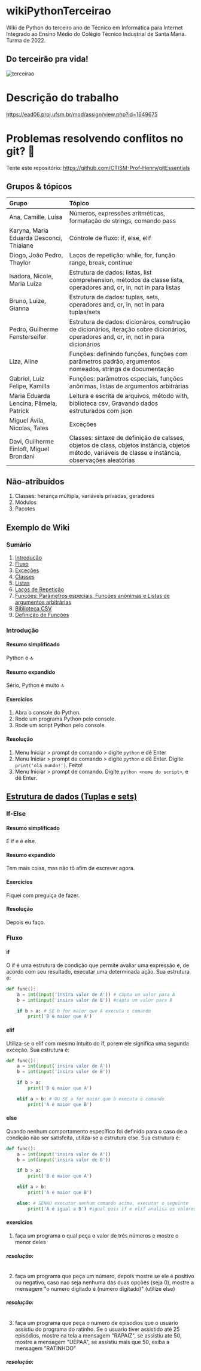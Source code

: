 # wikiPythonTerceirao
Wiki de Python do terceiro ano de Técnico em Informática para Internet Integrado ao Ensino Médio do Colégio Técnico Industrial de Santa Maria. Turma de 2022.

## Do terceirão pra vida!

![terceirao](images/terceirao.jpg)

# Descrição do trabalho

https://ead06.proj.ufsm.br/mod/assign/view.php?id=1649675

# Problemas resolvendo conflitos no git? 🤠

Tente este repositório: https://github.com/CTISM-Prof-Henry/gitEssentials

## Grupos & tópicos

| Grupo | Tópico |
|:------|:-------|
| Ana, Camille, Luísa | Números, expressões aritméticas, formatação de strings, comando pass |
| Karyna, Maria Eduarda Desconci, Thiaiane | Controle de fluxo: if, else, elif |
| Diogo, João Pedro, Thaylor | Laços de repetição: while, for, função range, break, continue |
| Isadora, Nicole, Maria Luiza | Estrutura de dados: listas, list comprehension, métodos da classe lista, operadores and, or, in, not in para listas |
| Bruno, Luize, Gianna | Estrutura de dados: tuplas, sets, operadores and, or, in, not in para tuplas/sets |
| Pedro, Guilherme Fensterseifer | Estrutura de dados: dicionáros, construção de dicionários, iteração sobre dicionários, operadores and, or, in, not in para dicionários |
| Liza, Aline | Funções: definindo funções, funções com parâmetros padrão, argumentos nomeados, strings de documentação |
| Gabriel, Luiz Felipe, Kamilla | Funções: parâmetros especiais, funções anônimas, listas de argumentos arbitrárias |
| Maria Eduarda Lencina, Pâmela, Patrick | Leitura e escrita de arquivos, método with, biblioteca csv, Gravando dados estruturados com json | 
| Miguel Ávila, Nicolas, Tales | Exceções |
| Davi, Guilherme Einloft, Miguel Brondani | Classes: sintaxe de definição de calsses, objetos de class, objetos instância, objetos método, variáveis de classe e instância, observações aleatórias |

## Não-atribuídos

1. Classes: herança múltipla, variáveis privadas, geradores
2. Módulos
3. Pacotes

## Exemplo de Wiki

### Sumário

1. [Introdução](#introdução)
2. [Fluxo](groups/fluxo.md)
3. [Exceções](groups/excecoes.md)
4. [Classes](groups/classes.md)
5. [Listas](groups/Listas.md)
6. [Laços de Repetição](groups/Lacos_de_repeticao.md)
7. [Funções: Parâmetros especiais, Funções anônimas e Listas de argumentos arbitrárias](groups/funcoes-parametros-lambdas-argumentos.md)
8. [Biblioteca CSV](groups/Biblioteca%20csv.md)
9. [Definição de Funções](groups/funçõe1.md)

### Introdução

#### Resumo simplificado

Python é 🔝

#### Resumo expandido

Sério, Python é muito 🔝

#### Exercícios

1. Abra o console do Python.
2. Rode um programa Python pelo console.
3. Rode um script Python pelo console.

#### Resolução

1. Menu Iniciar > prompt de comando > digite `python` e dê Enter
2. Menu Iniciar > prompt de comando > digite `python` e dê Enter. Digite `print('olá mundo!')`. Feito!
3. Menu Iniciar > prompt de comando. Digite `python <nome do script>`, e dê Enter.

## [Estrutura de dados (Tuplas e sets)](groups/estruturas_de_dados_(tuplas_e_sets).md)
### If-Else

#### Resumo simplificado

É if e é else.

#### Resumo expandido

Tem mais coisa, mas não tô afim de escrever agora.

#### Exercícios

Fiquei com preguiça de fazer.

#### Resolução

Depois eu faço.

<!-- comentario apenas para dividir do resto, atenção, area restrita -->

### Fluxo

#### if 

O if é uma estrutura de condição que permite avaliar uma expressão e, de acordo com seu resultado, executar uma determinada ação.
Sua estrutura é:

~~~~python
def func():
	a = int(input('insira valor de A')) # capta um valor para A
	b = int(input('insira valor de B')) #capta um valor para B

	if b > a: # SE b for maior que A executa o comando
		print('B é maior que A') 

~~~~

#### elif

Utiliza-se o elif com mesmo intuito do if, porem ele significa uma segunda exceção.
Sua estrutura é:

~~~~python
def func():
	a = int(input('insira valor de A'))
	b = int(input('insira valor de B'))

	if b > a:
		print('B é maior que A')

	elif a > b: # OU SE a for maior que b executa o comando
		print('A é maior que B')

~~~~

#### else

Quando nenhum comportamento específico foi definido para o caso de a condição não ser satisfeita, utiliza-se a estrutura else.
Sua estrutura é:

~~~~python
def func():
	a = int(input('insira valor de A'))
	b = int(input('insira valor de B'))

	if b > a:
		print('B é maior que A')

	elif a > b:
		print('A é maior que B')

	else: # SENAO executar nenhum comando acima, executar o seguinte
		print('A é igual a B') #igual pois if e elif analisa os valores diferentes

~~~~

#### exercicios 

1. faça um programa o qual peça o valor de três números e mostre o menor deles

##### resolução:

~~~~python

~~~~

2. faça um programa que peça um número, depois mostre se ele é positivo ou negativo, caso nao seja nenhuma das duas opções (seja 0), mostre a mensagem "o numero digitado é (numero digitado)" (utilize else)

##### resolução:

~~~~python

~~~~

3. faça um programa que peça o numero de episodios que o usuario assistiu do programa do ratinho. Se o usuario tiver assistido até 25 episódios, mostre na tela a mensagem "RAPAIZ", se assistiu ate 50, mostre a mensagem "UEPAA", se assistiu mais que 50, exiba a mensagem "RATINHOO"

##### resolução:

~~~~python

~~~~

<!-- comentario apenas para dividir do resto, atenção, saindo da area restrita -->


